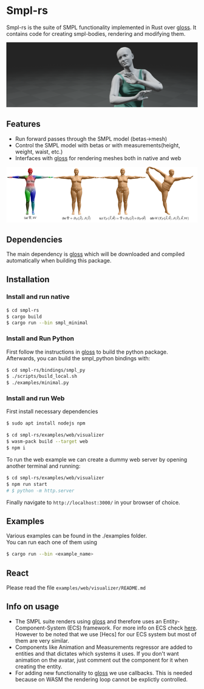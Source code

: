# Smpl-rs

Smpl-rs is the suite of SMPL functionality implemented in Rust over [gloss](https://github.com/Meshcapade/gloss). It contains code for creating smpl-bodies, rendering and modifying them.

![SMPL Banner](imgs/banner.png)

## Features 
- Run forward passes through the SMPL model (betas->mesh)
- Control the SMPL model with betas or with measurements(height, weight, waist, etc.)
- Interfaces with [gloss](https://github.com/Meshcapade/gloss) for rendering meshes both in native and web
<div align="center">
<p align="middle">
  <img src="imgs/smpl.png" width="700"/>
</p>
</div>


## Dependencies 
The main dependency is [gloss](https://github.com/Meshcapade/gloss) which will be downloaded and compiled automatically when building this package. 

## Installation 
### Install and run native
```sh
$ cd smpl-rs
$ cargo build
$ cargo run --bin smpl_minimal
```

### Install and Run Python 
First follow the instructions in [gloss](https://github.com/Meshcapade/gloss) to build the python package. Afterwards, you can build the smpl_python bindings with: 
```sh
$ cd smpl-rs/bindings/smpl_py
$ ./scripts/build_local.sh
$ ./examples/minimal.py
```

### Install and run Web
First install necessary dependencies
```sh
$ sudo apt install nodejs npm 
```

```sh
$ cd smpl-rs/examples/web/visualizer
$ wasm-pack build --target web
$ npm i
```
To run the web example we can create a dummy web server by opening another terminal and running:
```sh
$ cd smpl-rs/examples/web/visualizer
$ npm run start
# $ python -m http.server 
```
<!-- Finally navigate to `http://0.0.0.0:8000/smpl_webpage/` in your browser of choice. -->
Finally navigate to `http://localhost:3000/` in your browser of choice.

## Examples

Various examples can be found in the ./examples folder.\
You can run each one of them using 
```sh
$ cargo run --bin <example_name>
```

## React

Please read the file `examples/web/visualizer/README.md` 

## Info on usage
- The SMPL suite renders using [gloss](https://github.com/Meshcapade/gloss) and therefore uses an Entity-Component-System (ECS) framework. For more info on ECS check [here](https://bevyengine.org/learn/book/getting-started/ecs/). However to be noted that we use [Hecs] for our ECS system but most of them are very similar.
- Components like Animation and Measurements regressor are added to entities and that dictates which systems it uses. If you don't want animation on the avatar, just comment out the component for it when creating the entity. 
- For adding new functionality to [gloss](https://github.com/Meshcapade/gloss) we use callbacks. This is needed because on WASM the rendering loop cannot be explictly controlled.  